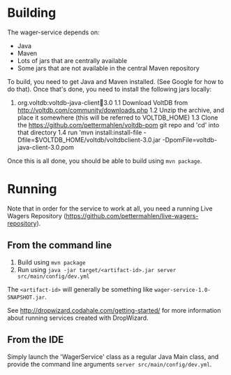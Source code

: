 # Building

The wager-service depends on:
* Java
* Maven
* Lots of jars that are centrally available
* Some jars that are not available in the central Maven repository

To build, you need to get Java and Maven installed. (See Google for how to do that). Once that's done, you need to install the 
following jars locally:
1. org.voltdb:voltdb-java-client:jar:3.0
1.1 Download VoltDB from http://voltdb.com/community/downloads.php
1.2 Unzip the archive, and place it somewhere (this will be referred to VOLTDB_HOME)
1.3 Clone the https://github.com/pettermahlen/voltdb-pom git repo and 'cd' into that directory
1.4 run 'mvn install:install-file -Dfile=$VOLTDB_HOME/voltdb/voltdbclient-3.0.jar -DpomFile=voltdb-java-client-3.0.pom

Once this is all done, you should be able to build using `mvn package`.

# Running

Note that in order for the service to work at all, you need a running Live Wagers Repository (https://github.com/pettermahlen/live-wagers-repository).

## From the command line

1. Build using `mvn package`
2. Run using `java -jar target/<artifact-id>.jar server src/main/config/dev.yml`

The `<artifact-id>` will generally be something like `wager-service-1.0-SNAPSHOT.jar`.

See http://dropwizard.codahale.com/getting-started/ for more information about running services created with DropWizard.

## From the IDE

Simply launch the 'WagerService' class as a regular Java Main class, and provide the command line arguments `server src/main/config/dev.yml`.


